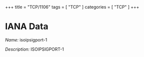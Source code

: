 +++
title = "TCP/1106"
tags = [ "TCP" ]
categories = [ "TCP" ]
+++

# IANA Data

_Name:_ isoipsigport-1

_Description:_ ISOIPSIGPORT-1

